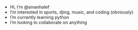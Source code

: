 -  Hi, I’m @sinanhalef
-  I’m interested in sports, djing, music, and coding (obviously)
-  I’m currently learning python
-  I’m looking to collaborate on anything

<!---
sinanhalef/sinanhalef is a ✨ special ✨ repository because its `README.md` (this file) appears on your GitHub profile.
You can click the Preview link to take a look at your changes.
--->
